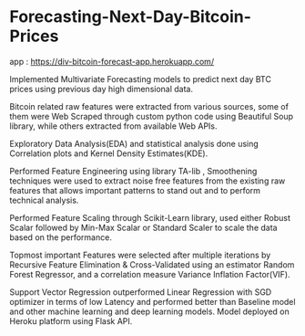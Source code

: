 # Forecasting-Next-Day-Bitcoin-Prices

app : https://div-bitcoin-forecast-app.herokuapp.com/

Implemented Multivariate Forecasting models to predict next day BTC prices using previous day high dimensional data.

Bitcoin related raw features were extracted from various sources, some of them were Web Scraped through custom python code using Beautiful Soup library, while others extracted from available Web APIs.

Exploratory Data Analysis(EDA) and statistical analysis done using Correlation plots and Kernel Density Estimates(KDE).

Performed Feature Engineering using library TA-lib , Smoothening techniques were used to extract noise free features from the existing raw features that allows important patterns to stand out and to perform technical analysis.

Performed Feature Scaling through Scikit-Learn library, used either Robust Scalar followed by Min-Max Scalar or Standard Scaler to scale the data based on the performance.

Topmost important Features were selected after multiple iterations by Recursive Feature Elimination & Cross-Validated using an estimator Random Forest Regressor, and a correlation measure Variance Inflation Factor(VIF).

Support Vector Regression outperformed Linear Regression with SGD optimizer in terms of low Latency and performed better than Baseline model and other machine learning and deep learning models. Model deployed on Heroku platform using Flask API.
